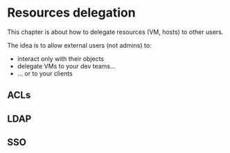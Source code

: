 # Resources delegation

This chapter is about how to delegate resources (VM, hosts) to other users.

The idea is to allow external users (not admins) to:

* interact only with their objects
* delegate VMs to your dev teams...
* ... or to your clients


## ACLs

## LDAP

## SSO